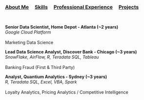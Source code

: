 <br />


### [About Me](https://vermaph.github.io/)&nbsp; &nbsp; &nbsp;[Skills](./skills.html)&nbsp; &nbsp; &nbsp;[Professional Experience](./experience.html)&nbsp; &nbsp; &nbsp;[Projects](./projects.html)<br />

<br/>

**Senior Data Scientist, Home Depot - Atlanta (~2 years)<br />**
  *Google Cloud Platform*<br /><br />
  Marketing Data Science 



**Lead Data Science Analyst, Discover Bank - Chicago (~3 years)<br />**
  *SnowFlake, AirFlow, R, Teradata SQL, Tableau*<br /><br />
  Banking Fraud (First & Third Party)



**Analyst, Quantium Analytics - Sydney (~3 years)<br />**
  *R, Teradata SQL, Excel, VBA, Spark*<br /><br />
  Loyalty Analytics, Pricing Analytics / Competitive Intelligence

<br />


<!-- Google tag (gtag.js) -->
<script async src="https://www.googletagmanager.com/gtag/js?id=G-NSNZ1PS7E4"></script>
<script>
  window.dataLayer = window.dataLayer || [];
  function gtag(){dataLayer.push(arguments);}
  gtag('js', new Date());

  gtag('config', 'G-NSNZ1PS7E4');
</script>

